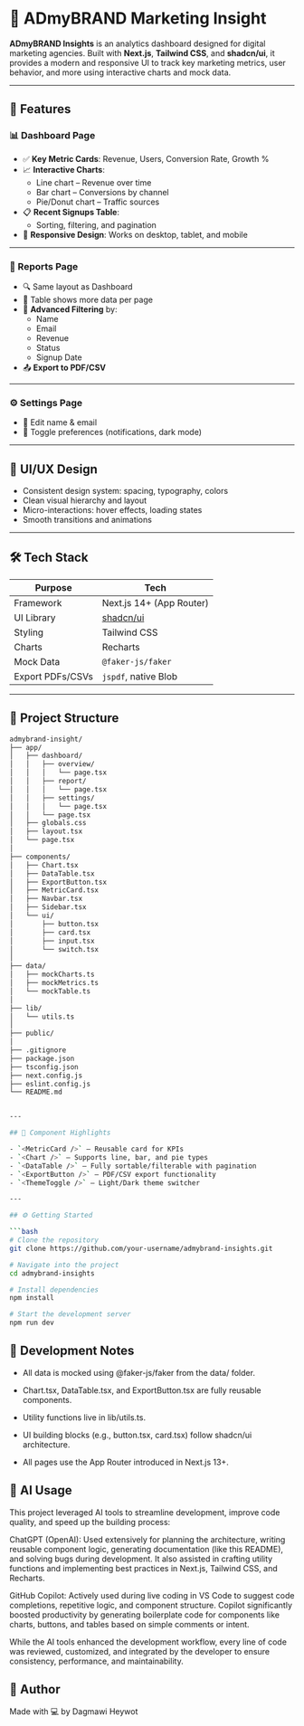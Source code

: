 # 🚀 ADmyBRAND Marketing Insight

**ADmyBRAND Insights** is an analytics dashboard designed for digital marketing agencies. Built with **Next.js**, **Tailwind CSS**, and **shadcn/ui**, it provides a modern and responsive UI to track key marketing metrics, user behavior, and more using interactive charts and mock data.

---

## 📌 Features

### 📊 Dashboard Page

- ✅ **Key Metric Cards**: Revenue, Users, Conversion Rate, Growth %
- 📈 **Interactive Charts**:
  - Line chart – Revenue over time
  - Bar chart – Conversions by channel
  - Pie/Donut chart – Traffic sources
- 📋 **Recent Signups Table**:
  - Sorting, filtering, and pagination
- 📱 **Responsive Design**: Works on desktop, tablet, and mobile

---

### 📑 Reports Page

- 🔍 Same layout as Dashboard
- 📄 Table shows more data per page
- 🧠 **Advanced Filtering** by:
  - Name
  - Email
  - Revenue
  - Status
  - Signup Date
- 📤 **Export to PDF/CSV**

---

### ⚙️ Settings Page

- 📝 Edit name & email
- 🔔 Toggle preferences (notifications, dark mode)

---

## 🎨 UI/UX Design

- Consistent design system: spacing, typography, colors
- Clean visual hierarchy and layout
- Micro-interactions: hover effects, loading states
- Smooth transitions and animations

---

## 🛠️ Tech Stack

| Purpose                | Tech                         |
|------------------------|------------------------------|
| Framework              | Next.js 14+ (App Router)     |
| UI Library             | [shadcn/ui](https://ui.shadcn.com) |
| Styling                | Tailwind CSS                 |
| Charts                 | Recharts                     |
| Mock Data              | `@faker-js/faker`            |
| Export PDFs/CSVs       | `jspdf`, native Blob         |

---

## 📁 Project Structure
```bash
admybrand-insight/
├── app/
│   ├── dashboard/
│   │   ├── overview/
│   │   │   └── page.tsx
│   │   ├── report/
│   │   │   └── page.tsx
│   │   ├── settings/
│   │   │   └── page.tsx
│   │   └── page.tsx
│   ├── globals.css
│   ├── layout.tsx
│   └── page.tsx
│
├── components/
│   ├── Chart.tsx
│   ├── DataTable.tsx
│   ├── ExportButton.tsx
│   ├── MetricCard.tsx
│   ├── Navbar.tsx
│   ├── Sidebar.tsx
│   └── ui/
│       ├── button.tsx
│       ├── card.tsx
│       ├── input.tsx
│       └── switch.tsx
│
├── data/
│   ├── mockCharts.ts
│   ├── mockMetrics.ts
│   └── mockTable.ts
│
├── lib/
│   └── utils.ts
│
├── public/
│
├── .gitignore
├── package.json
├── tsconfig.json
├── next.config.js
├── eslint.config.js
└── README.md


---

## 🧱 Component Highlights

- `<MetricCard />` – Reusable card for KPIs
- `<Chart />` – Supports line, bar, and pie types
- `<DataTable />` – Fully sortable/filterable with pagination
- `<ExportButton />` – PDF/CSV export functionality
- `<ThemeToggle />` – Light/Dark theme switcher

---

## ⚙️ Getting Started

```bash
# Clone the repository
git clone https://github.com/your-username/admybrand-insights.git

# Navigate into the project
cd admybrand-insights

# Install dependencies
npm install

# Start the development server
npm run dev
```

## 🔧 Development Notes
- All data is mocked using @faker-js/faker from the data/ folder.

- Chart.tsx, DataTable.tsx, and ExportButton.tsx are fully reusable components.

- Utility functions live in lib/utils.ts.

- UI building blocks (e.g., button.tsx, card.tsx) follow shadcn/ui architecture.

- All pages use the App Router introduced in Next.js 13+.
## 🤖 AI Usage
This project leveraged AI tools to streamline development, improve code quality, and speed up the building process:

ChatGPT (OpenAI): Used extensively for planning the architecture, writing reusable component logic, generating documentation (like this README), and solving bugs during development. It also assisted in crafting utility functions and implementing best practices in Next.js, Tailwind CSS, and Recharts.

GitHub Copilot: Actively used during live coding in VS Code to suggest code completions, repetitive logic, and component structure. Copilot significantly boosted productivity by generating boilerplate code for components like charts, buttons, and tables based on simple comments or intent.

While the AI tools enhanced the development workflow, every line of code was reviewed, customized, and integrated by the developer to ensure consistency, performance, and maintainability.


## 👤 Author
Made with 💻 by Dagmawi Heywot